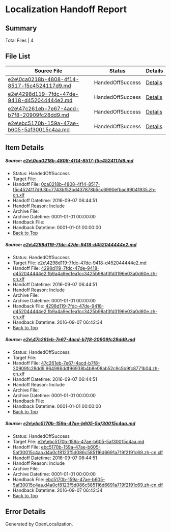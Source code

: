 # <a name='report-top'></a> Localization Handoff Report

## Summary
 Total Files | 4

## File List
 Source File | Status | Details 
 ----------- | ------ | ------- 
 [e2e\0ca0218b-4808-4f14-8517-f5c4524117d9.md](https://github.com/OpenLocalizationTestOrg/ol-test0/blob/93261cd0389424f4d674b7049207d77607e9c03b/e2e/0ca0218b-4808-4f14-8517-f5c4524117d9.md) | HandedOffSuccess | [Details](#152373c3e47d856b797281b55a0051f0e3cf98b31)
 [e2e\4298d119-7fdc-47de-9418-d452044444e2.md](https://github.com/OpenLocalizationTestOrg/ol-test0/blob/119d3efff385da3e2fd6917109bd721644865f4c/e2e/4298d119-7fdc-47de-9418-d452044444e2.md) | HandedOffSuccess | [Details](#0e00af7ec7485942e791fe6c9548083e7a96300b3)
 [e2e\47c261eb-7e67-4acd-b7f8-20909fc28dd9.md](https://github.com/OpenLocalizationTestOrg/ol-test0/blob/93261cd0389424f4d674b7049207d77607e9c03b/e2e/47c261eb-7e67-4acd-b7f8-20909fc28dd9.md) | HandedOffSuccess | [Details](#5d227b13d2f8b5f012979438756672baa339d01e4)
 [e2e\ebc5170b-159a-47ae-b605-5af30015c4aa.md](https://github.com/OpenLocalizationTestOrg/ol-test0/blob/119d3efff385da3e2fd6917109bd721644865f4c/e2e/ebc5170b-159a-47ae-b605-5af30015c4aa.md) | HandedOffSuccess | [Details](#c0b6d2b9a5c135c7dd4194806fca8b8c188bdc286)

## Item Details
##### <a name='152373c3e47d856b797281b55a0051f0e3cf98b31'></a> Source: [e2e\0ca0218b-4808-4f14-8517-f5c4524117d9.md](https://github.com/OpenLocalizationTestOrg/ol-test0/blob/93261cd0389424f4d674b7049207d77607e9c03b/e2e/0ca0218b-4808-4f14-8517-f5c4524117d9.md)
* Status: HandedOffSuccess
* Target File: 
* Handoff File: [0ca0218b-4808-4f14-8517-f5c4524117d9.3bc7743bf52bd437878b5cc6990efbac99041935.zh-cn.xlf](https://github.com/OpenLocalizationTestOrg/ol-test0-handoff/blob/92a1927709439a343660d7ac6fc9fcbda5d2c3e8/ol-handoff/OpenLocalizationTestOrg/ol-test0-zhcn/ci/low/0ca0218b-4808-4f14-8517-f5c4524117d9.3bc7743bf52bd437878b5cc6990efbac99041935.zh-cn.xlf)
* Handoff Datetime: 2016-09-07 06:44:51
* Handoff Reason: Include
* Archive File: 
* Archive Datetime: 0001-01-01 00:00:00
* Handback File: 
* Handback Datetime: 0001-01-01 00:00:00
* [Back to Top](#report-top)

##### <a name='0e00af7ec7485942e791fe6c9548083e7a96300b3'></a> Source: [e2e\4298d119-7fdc-47de-9418-d452044444e2.md](https://github.com/OpenLocalizationTestOrg/ol-test0/blob/119d3efff385da3e2fd6917109bd721644865f4c/e2e/4298d119-7fdc-47de-9418-d452044444e2.md)
* Status: HandedOffSuccess
* Target File: [e2e\4298d119-7fdc-47de-9418-d452044444e2.md](https://github.com/OpenLocalizationTestOrg/ol-test0-zhcn/blob/3415327b3538646a2dec90726e8398e8d0513c9e/e2e/4298d119-7fdc-47de-9418-d452044444e2.md)
* Handoff File: [4298d119-7fdc-47de-9418-d452044444e2.fb9a4a9ec1ea1cc3425b98af3fd3196e03a0d60e.zh-cn.xlf](https://github.com/OpenLocalizationTestOrg/ol-test0-handoff/blob/92a1927709439a343660d7ac6fc9fcbda5d2c3e8/ol-handoff/OpenLocalizationTestOrg/ol-test0-zhcn/ci/low/4298d119-7fdc-47de-9418-d452044444e2.fb9a4a9ec1ea1cc3425b98af3fd3196e03a0d60e.zh-cn.xlf)
* Handoff Datetime: 2016-09-07 06:44:51
* Handoff Reason: Include
* Archive File: 
* Archive Datetime: 0001-01-01 00:00:00
* Handback File: [4298d119-7fdc-47de-9418-d452044444e2.fb9a4a9ec1ea1cc3425b98af3fd3196e03a0d60e.zh-cn.xlf](https://github.com/OpenLocalizationTestOrg/ol-test0-handback/blob/dd40332610204b0d2b7d28ea39979cf008841e2f/ol-handback/OpenLocalizationTestOrg/ol-test0-zhcn/ci/high/4298d119-7fdc-47de-9418-d452044444e2.fb9a4a9ec1ea1cc3425b98af3fd3196e03a0d60e.zh-cn.xlf)
* Handback Datetime: 2016-09-07 06:42:34
* [Back to Top](#report-top)

##### <a name='5d227b13d2f8b5f012979438756672baa339d01e4'></a> Source: [e2e\47c261eb-7e67-4acd-b7f8-20909fc28dd9.md](https://github.com/OpenLocalizationTestOrg/ol-test0/blob/93261cd0389424f4d674b7049207d77607e9c03b/e2e/47c261eb-7e67-4acd-b7f8-20909fc28dd9.md)
* Status: HandedOffSuccess
* Target File: 
* Handoff File: [47c261eb-7e67-4acd-b7f8-20909fc28dd9.964986ddf96938b4b8e08ab52c9c5b9fc8771b04.zh-cn.xlf](https://github.com/OpenLocalizationTestOrg/ol-test0-handoff/blob/92a1927709439a343660d7ac6fc9fcbda5d2c3e8/ol-handoff/OpenLocalizationTestOrg/ol-test0-zhcn/ci/low/47c261eb-7e67-4acd-b7f8-20909fc28dd9.964986ddf96938b4b8e08ab52c9c5b9fc8771b04.zh-cn.xlf)
* Handoff Datetime: 2016-09-07 06:44:51
* Handoff Reason: Include
* Archive File: 
* Archive Datetime: 0001-01-01 00:00:00
* Handback File: 
* Handback Datetime: 0001-01-01 00:00:00
* [Back to Top](#report-top)

##### <a name='c0b6d2b9a5c135c7dd4194806fca8b8c188bdc286'></a> Source: [e2e\ebc5170b-159a-47ae-b605-5af30015c4aa.md](https://github.com/OpenLocalizationTestOrg/ol-test0/blob/119d3efff385da3e2fd6917109bd721644865f4c/e2e/ebc5170b-159a-47ae-b605-5af30015c4aa.md)
* Status: HandedOffSuccess
* Target File: [e2e\ebc5170b-159a-47ae-b605-5af30015c4aa.md](https://github.com/OpenLocalizationTestOrg/ol-test0-zhcn/blob/3415327b3538646a2dec90726e8398e8d0513c9e/e2e/ebc5170b-159a-47ae-b605-5af30015c4aa.md)
* Handoff File: [ebc5170b-159a-47ae-b605-5af30015c4aa.d4a0cf8123f5d086c585116d6691a719f2191c69.zh-cn.xlf](https://github.com/OpenLocalizationTestOrg/ol-test0-handoff/blob/92a1927709439a343660d7ac6fc9fcbda5d2c3e8/ol-handoff/OpenLocalizationTestOrg/ol-test0-zhcn/ci/low/ebc5170b-159a-47ae-b605-5af30015c4aa.d4a0cf8123f5d086c585116d6691a719f2191c69.zh-cn.xlf)
* Handoff Datetime: 2016-09-07 06:44:51
* Handoff Reason: Include
* Archive File: 
* Archive Datetime: 0001-01-01 00:00:00
* Handback File: [ebc5170b-159a-47ae-b605-5af30015c4aa.d4a0cf8123f5d086c585116d6691a719f2191c69.zh-cn.xlf](https://github.com/OpenLocalizationTestOrg/ol-test0-handback/blob/dd40332610204b0d2b7d28ea39979cf008841e2f/ol-handback/OpenLocalizationTestOrg/ol-test0-zhcn/ci/high/ebc5170b-159a-47ae-b605-5af30015c4aa.d4a0cf8123f5d086c585116d6691a719f2191c69.zh-cn.xlf)
* Handback Datetime: 2016-09-07 06:42:34
* [Back to Top](#report-top)


## Error Details

Generated by OpenLocalization.
